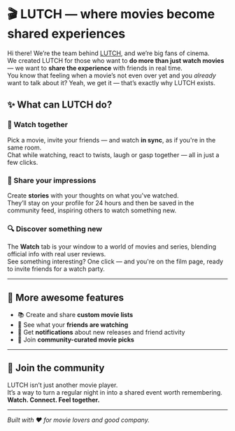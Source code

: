 # 🎬 LUTCH — where movies become shared experiences

Hi there! We’re the team behind [LUTCH](https://lutch.app), and we’re big fans of cinema.  
We created LUTCH for those who want to **do more than just watch movies** — we want to **share the experience** with friends in real time.  
You know that feeling when a movie’s not even over yet and you *already* want to talk about it? Yeah, we get it — that’s exactly why LUTCH exists.

## ✨ What can LUTCH do?

### 👀 Watch together  
Pick a movie, invite your friends — and watch **in sync**, as if you're in the same room.  
Chat while watching, react to twists, laugh or gasp together — all in just a few clicks.

### 💬 Share your impressions  
Create **stories** with your thoughts on what you've watched.  
They’ll stay on your profile for 24 hours and then be saved in the community feed, inspiring others to watch something new.

### 🔍 Discover something new  
The **Watch** tab is your window to a world of movies and series, blending official info with real user reviews.  
See something interesting? One click — and you're on the film page, ready to invite friends for a watch party.

---

## 🎁 More awesome features

- 📚 Create and share **custom movie lists**
- 👀 See what your **friends are watching**
- 🔔 Get **notifications** about new releases and friend activity
- 🎯 Join **community-curated movie picks**

---

## 💞 Join the community

LUTCH isn’t just another movie player.  
It’s a way to turn a regular night in into a shared event worth remembering.  
**Watch. Connect. Feel together.**

---

*Built with ❤️ for movie lovers and good company.*
